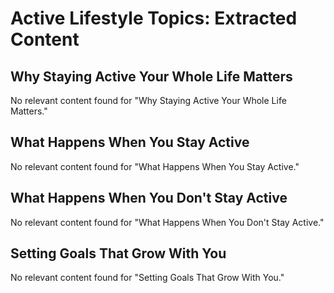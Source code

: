# Active Lifestyle Topics: Extracted Content

## Why Staying Active Your Whole Life Matters
No relevant content found for "Why Staying Active Your Whole Life Matters."

## What Happens When You Stay Active
No relevant content found for "What Happens When You Stay Active."

## What Happens When You Don't Stay Active
No relevant content found for "What Happens When You Don't Stay Active."

## Setting Goals That Grow With You
No relevant content found for "Setting Goals That Grow With You."